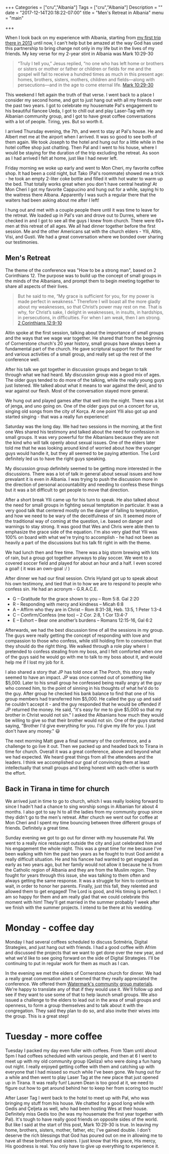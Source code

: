 +++
Categories = ["cru","Albania"]
Tags = ["cru","Albania"]
Description = ""
date = "2017-12-14T20:18:22-07:00"
title = "Men's Retreat in Albania"
menu = "main"

+++

When I look back on my experience with Albania, starting from [my first trip there in 2013](/albania/2013)
until now, I can't help but be amazed at the way God has used this partnership to bring
change not only in my life but in the lives of my friends.  My key verse for my 2-year stint
in Albania was Mark 10:29-30

> “Truly I tell you,” Jesus replied, “no one who has left home or brothers or sisters or 
> mother or father or children or fields for me and the gospel will fail to receive a 
> hundred times as much in this present age: homes, brothers, sisters, mothers, children
> and fields—along with persecutions—and in the age to come eternal life.
> <span class="source"><a href="http://biblehub.com/niv/mark/10.htm">Mark 10:29-30</a></span>

This weekend I felt again the truth of that verse.  I went back to a place I consider my second
home, and got to just hang out with all my friends over the past two years.  I got to celebrate
my housemate Pal's engagement to his beautiful fiancee Ueda, I got to chill out and play Laser-Tag
with my Albanian community group, and I got to have great coffee conversations with a lot of people.
Tiring, yes.  But so worth it.

I arrived Thursday evening, the 7th, and went to stay at Pal's house.  He and Albert met me
at the airport when I arrived.  It was so good to see both of them again.  We took Joseph
to the hotel and hung out for a little while in the hotel coffee shop just chatting.  Then
Pal and I went to his house, where I would be staying for the duration of the trip excluding
the retreat.  As soon as I had arrived I felt at home, just like I had never left.

Friday morning we woke up early and went to Mon Cheri, my favorite coffee shop.  It had been
a cold night, but Tako (Pal's roommate) showed me a trick - he took an empty 2-liter coke bottle
and filled it with hot water to warm up the bed.  That totally works great when you don't have
central heating!  At Mon Cheri I got my favorite Cappucino and hung out for a while, saying hi
to the waitress there Albana.  Apparently I was such a regular there that the waiters had been
asking about me after I left!

I hung out and met with a couple people there until it was time to leave for the retreat.  We
loaded up in Pal's van and drove out to Durres, where we checked in and I got to see all the guys
I knew from church.  There were 60+ men at this retreat of all ages.  We all had dinner together
before the first session.  Me and the other Americans sat with the church elders - Ylli, Altin, 
Visi, and Gusti.  We had a great conversation where we bonded over sharing our testimonies.

## Men's Retreat

The theme of the conference was "How to be a strong man",
based on 2 Corinthians 12.  The purpose was to build up the concept of small groups in the minds
of the Albanians, and prompt them to begin meeting together to share all aspects of their lives.

> But he said to me, “My grace is sufficient for you, for my power is made perfect in weakness.”
> Therefore I will boast all the more gladly about my weaknesses, so that Christ’s power may rest
> on me. That is why, for Christ’s sake, I delight in weaknesses, in insults, in hardships, in 
> persecutions, in difficulties. For when I am weak, then I am strong.
> <span class="source"><a href="http://biblehub.com/niv/2_corinthians/12.htm">2 Corinthians 12:9-10</a></span>

Altin spoke at the first session, talking about the importance of small groups and the ways that
we wage war together.  He shared that from the beginning of Cornerstone church's 20 year history,
small groups have always been a fundamental part of the church.  He gave scriptural support for
the need for and various activities of a small group, and really set up the rest of the conference
well.

After his talk we got together in discussion groups and began to talk through what we had heard.
My discussion group was a good mix of ages.  The older guys tended to do more of the talking,
while the really young guys just listened.  We talked about what it means to war against the
devil, and to war against our flesh.  Most of the conversation stayed more general.

We hung out and played games after that well into the night.  There was a lot of jenga, and
uno going on.  One of the older guys put on a concert for us, singing old songs from the city
of Korça.  At one point Ylli also got up and started singing - that was a really fun experience!

Saturday was the long day.  We had two sessions in the morning, at the first one Wes shared his
testimony and talked about the need for confession in small groups.  It was very powerful for
the Albanians because they are not the kind who will talk openly about sexual issues.  One of
the elders later told me that he was looking around kind of worried about how the younger guys
would handle it, but they all seemed to be paying attention.  The Lord definitely led us to have
the right guys speaking.

My discussion group definitely seemed to be getting more interested in the discussions.  There
was a lot of talk in general about sexual issues and how prevalant it is even in Albania.
I was trying to push the discussion more in the direction of personal accountability and
needing to confess these things but it was a bit difficult to get people to move that direction.

After a short break Ylli came up for his turn to speak.  He also talked about the need for small
groups in fighting sexual temptation in particular.  It was a very good talk that centered mostly
on the danger of falling to temptation, and how we need to be wary of the deceitfulness of sin.
It seemed more of the traditional way of coming at the question, i.e. based on danger and
warnings to stay strong.  It was good that Wes and Chris were able then to emphasize the grace
side of the equation.  I'm also very glad that Ylli was 100% on board with what we're trying to
accomplish - he had not been as heavily a part of the discussions but his talk fit right in with
the theme.

We had lunch then and free time.  There was a big storm brewing with lots of rain, but a group
got together anyways to play soccer.  We went to a covered soccer field and played for about an
hour and a half.  I even scored a goal!  ( it was an own-goal :/ )

After dinner we had our final session.  Chris Hyland got up to speak about his own testimony,
and tied that in to how we are to respond to people who confess sin.  He had an acronym - G.R.A.C.E.

* G – Gratitude for the grace shown to you – Rom 5:8. Gal 2:20
* R – Responding with mercy and kindness – Micah 6:8
* A – Affirm who they are in Christ – Rom 8:31-38, Heb. 13:5, 1 Peter 1:3-4
* C – Confirm/Confess (me too) – 2 Cor. 2:8, 1 Cor 13:4-7
* E – Exhort – Bear one another’s burdens – Romans 12:15-16, Gal 6:2

Afterwards, we had the best discussion time of all the sessions in my group.  The guys were really
getting the concept of responding with love and compassion to those who confess, while still
holding firm to conviction that they should do the right thing.  We walked through a role play
where I pretended to confess stealing from my boss, and I felt comforted when one of the guys
said he would go with me to talk to my boss about it, and would help me if I lost my job for it.

I also shared a story that JP has told once at The Porch, this story really seemed to have an
impact.  JP was once conned out of something like $5,000.  Later to his small group he confessed
being really angry at the guy who conned him, to the point of sinning in his thoughts of what he'd
do to the guy.  After group he checked his bank balance to find that one of his group members had
transferred him $5,000.  He called the guy up and said he couldn't accept it - and the guy
responded that he would be offended if JP returned the money.  He said, "it's easy for me to give
$5,000 so that my brother in Christ would not sin."  I asked the Albanians how much they would be
willing to give so that their brother would not sin.  One of the guys started saying, "Brother
I'd give everything for you.  I'd give my life for you.  I just don't have any money." 😃

The next morning Matt gave a final summary of the conference, and a challenge to go live it out.
Then we packed up and headed back to Tirana in time for church. Overall it was a great conference,
above and beyond what we had expected.  We heard great things from all the attendees and the
leaders.  I think we accomplished our goal of convincing them at least intellectually that small
groups and being honest with each-other is worth the effort.

## Back in Tirana in time for church

We arrived just in time to go to church, which I was really looking forward to since I hadn't had
a chance to sing worship songs in Albanian for about 4 months.  I also got to say hi to all the 
ladies from my community group since they didn't go to the men's retreat.  After church we went
out for coffee at Mon Cheri and I spent my time bouncing between three different groups of friends.
Definitely a great time.

Sunday evening we got to go out for dinner with my housemate Pal.  We went to a really nice restaurant
outside the city and just celebrated him and his engagement the whole night.  This was a great time
for me because I've been walking with him the past two years as he fought to trust God amidst a
really difficult situation.  He and his fiancee had wanted to get engaged as early as two years ago,
but her family would not allow it because he is from the Catholic region of Albania and they are
from the Muslim region.  They fought for years through this issue, she was talking to them often
and always getting the same response.  It was a struggle for him to continue to wait, in order to
honor her parents.  Finally, just this fall, they relented and allowed them to get engaged!
The Lord is good, and His timing is perfect.  I am so happy for them and am really glad that we
could celebrate this moment with him!  They'll get married in the summer probably 1 week after we
finish with the summer projects.  I intend to be there at his wedding.

# Monday - coffee day

Monday I had several coffees scheduled to discuss Sotmëria, Digital Strategies, and just hang
out with friends.  I had a good coffee with Afrim and discussed the projects that we want
to get done over the new year, and what we'd like to see going forward on the side of Digital
Strategies.  I'll be continuing to put in regular work for them as much as I can.

In the evening we met the elders of Cornerstone church for dinner.  We had a really great conversation
and it seemed that they really appreciated the conference.  We offered them [Watermark's 
community group materials](http://watermark.org/community).  We're happy to translate
any of that if they would use it.  We'll follow up and see if they want to use some of that to
help launch small groups.  We also issued a challenge to the elders to lead out in the area of
small groups and openness, to form a group themselves and to talk about it with the congregation.
They said they plan to do so, and also invite their wives into the group.  This is a great step!


# Tuesday - more coffee

Tuesday I packed my day even fuller with coffees.  From 10am until about 5pm I had coffees scheduled
with various people, and then at 6 I went to meet up with my old community group (Qeliza) who
were doing a fun hang out night.  I really enjoyed getting coffee with them and catching up with
everyone that I had missed so much while I've been gone.  We hung out for a while and then
went to play Laser Tag at the new place that just opened up in Tirana.  It was really fun!
Lauren Dean is too good at it, we need to figure out how to get around behind her to keep her
from scoring too much!

After Laser Tag I went back to the hotel to meet up with Pal, who was bringing my stuff from his
house.  We chatted for a good long while with Gedis and Çeljeta as well, who had been hosting
Wes at their house.  Definitely miss Gedis too (he was my housemate the first year together with Pal).
It's tough to have really good friends on opposite sides of the world.  But like I said at the
start of this post, Mark 10:29-30 is true.  In leaving my home, brothers, sisters, mother, father, etc;
I've gained double.  I don't deserve the rich blessings that God has poured out on me in allowing
me to have all these brothers and sisters.  I just know that His grace, His mercy, His goodness
is real.  You only have to give up everything to experience it.